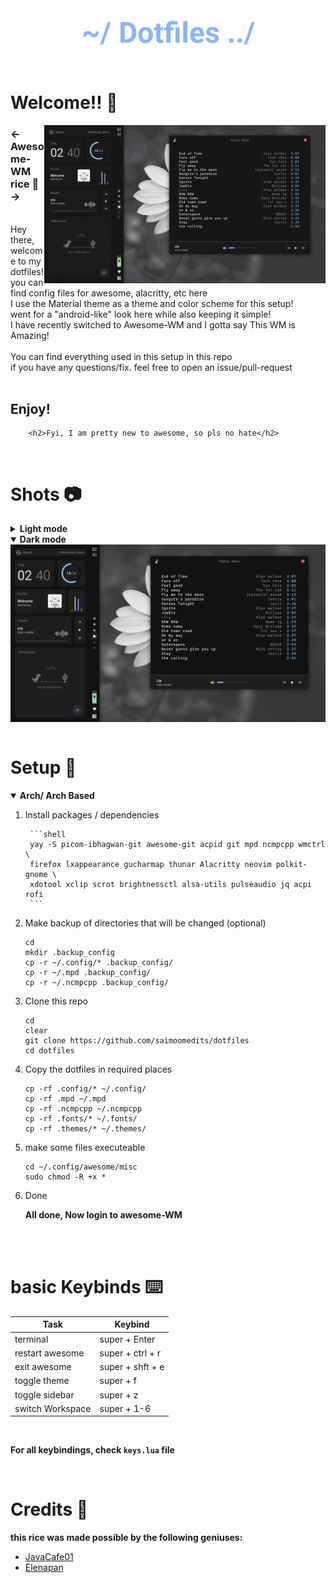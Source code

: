 <div align="center">
    <img src="assets/Header.png" width=300>
</div>


<br>

    

# Welcome!! 👋

<div align="right">
    <img src="assets/preview.gif" width=450 align="right">
</div>

<p>
    <h3><b><- Awesome-WM rice 🍚 -></b></h3><br>
    Hey there, welcome to my dotfiles! you can find config files for awesome, alacritty, etc here<br>
    I use the Material theme as a theme and color scheme for this setup!<br>
    went for a "android-like" look here while also keeping it simple!<br>
    I have recently switched to Awesome-WM and I gotta say This WM is Amazing!<br>
    <br>
    You can find everything used in this setup in this repo<br>
    if you have any questions/fix. feel free to open an issue/pull-request<br>
    <br>
    <h2><b>Enjoy!</b></h2>
        
        <h2>Fyi, I am pretty new to awesome, so pls no hate</h2>
</p>

<br>


# Shots 📷

<details close>
<summary><strong>Light mode</strong></summary>
    <img src="assets/light.png" width=700 align="center">

</details>

<details open>
<summary><strong>Dark mode</strong></summary>
    <img src="assets/dark.png" width=700 align="center">

</details>

<br>

# Setup 🤖


<details open>
<summary><strong>Arch/ Arch Based</strong></summary>

1. Install packages / dependencies

        ```shell
        yay -S picom-ibhagwan-git awesome-git acpid git mpd ncmpcpp wmctrl \
        firefox lxappearance gucharmap thunar Alacritty neovim polkit-gnome \
        xdotool xclip scrot brightnessctl alsa-utils pulseaudio jq acpi rofi 
        ```

2. Make backup of directories that will be changed (optional)
    ```shell
    cd 
    mkdir .backup_config
    cp -r ~/.config/* .backup_config/
    cp -r ~/.mpd .backup_config/
    cp -r ~/.ncmpcpp .backup_config/

    ```

3. Clone this repo
    ```shell
    cd
    clear
    git clone https://github.com/saimoomedits/dotfiles
    cd dotfiles
    ````

4. Copy the dotfiles in required places
    ```shell
    cp -rf .config/* ~/.config/
    cp -rf .mpd ~/.mpd
    cp -rf .ncmpcpp ~/.ncmpcpp
    cp -rf .fonts/* ~/.fonts/
    cp -rf .themes/* ~/.themes/
    ```
5. make some files executeable
    ```shell
    cd ~/.config/awesome/misc
    sudo chmod -R +x *
    ```
6. Done
    <p><b>All done, Now login to awesome-WM</b></p>

<br>




</details>    

<br>

# basic Keybinds ⌨️

| Task              | Keybind               |
| ----------------- | --------------------- |
| terminal          | super + Enter         |
| restart awesome   | super + ctrl + r      |
| exit awesome      | super + shft + e      |
| toggle theme      | super + f             |
| toggle sidebar    | super + z             |
| switch Workspace  | super + 1-6           |

<br>

**For all keybindings, check ```keys.lua``` file**


<br>

# Credits 🙏

**this rice was made possible by the following geniuses:**

+ [JavaCafe01](https://github.com/JavaCafe01/dotfiles)
+ [Elenapan](https://github.com/elenapan/dotfiles)

